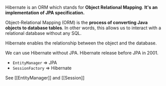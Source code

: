 Hibernate is an ORM which stands for **Object Relational Mapping**. **It's an implementation of JPA specification.**

Object-Relational Mapping (ORM) is the **process of converting Java objects to database tables**. In other words, this allows us to interact with a relational database without any SQL.

Hibernate enables the relationship between the object and the database.

We can use Hibernate without JPA. Hibernate release before JPA in 2001.

- `EntityManager` ⇒  JPA
- `SessionFactory` ⇒  Hibernate

See [[EntityManager]] and [[Session]]
